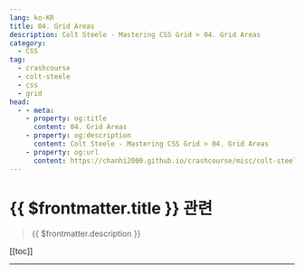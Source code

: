 ```yaml
---
lang: ko-KR
title: 04. Grid Areas
description: Colt Steele - Mastering CSS Grid > 04. Grid Areas
category:
  - CSS
tag: 
  - crashcourse
  - colt-steele
  - css
  - grid
head:
  - - meta:
    - property: og:title
      content: 04. Grid Areas
    - property: og:description
      content: Colt Steele - Mastering CSS Grid > 04. Grid Areas
    - property: og:url
      content: https://chanhi2000.github.io/crashcourse/misc/colt-steele-mastering-css-grid/04-grid-areas.html
---
```


# {{ $frontmatter.title }} 관련

> {{ $frontmatter.description }}

[[toc]]

---

<TagLinks />
